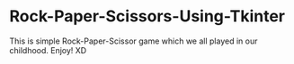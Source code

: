 # Rock-Paper-Scissors-Using-Tkinter

This is simple Rock-Paper-Scissor game which we all played in our childhood.
Enjoy! XD